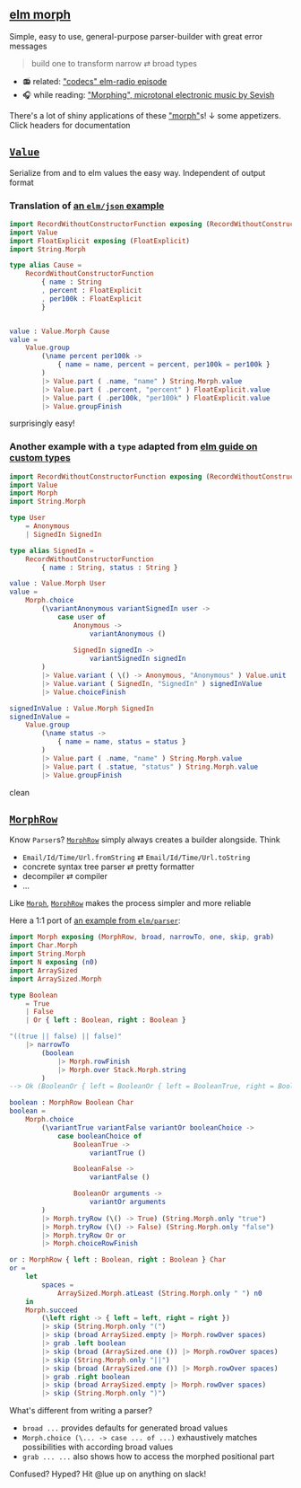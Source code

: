 ## [elm morph](https://dark.elm.dmy.fr/packages/lue-bird/elm-morph/latest/)

Simple, easy to use, general-purpose parser-builder with great error messages

> build one to transform narrow ⇄ broad types

  - 📻 related: ["codecs" elm-radio episode](https://elm-radio.com/episode/codecs/)
  - 🎧 while reading: ["Morphing", microtonal electronic music by Sevish](https://youtu.be/J-JZhCWsk3M?t=1702)

There's a lot of shiny applications of these ["morph"](Morph)s!
↓ some appetizers. Click headers for documentation

## [`Value`](Value)

Serialize from and to elm values the easy way.
Independent of output format

### Translation of [an `elm/json` example](https://dark.elm.dmy.fr/packages/elm/json/latest/)

```elm
import RecordWithoutConstructorFunction exposing (RecordWithoutConstructorFunction)
import Value
import FloatExplicit exposing (FloatExplicit)
import String.Morph

type alias Cause =
    RecordWithoutConstructorFunction
        { name : String
        , percent : FloatExplicit
        , per100k : FloatExplicit
        }


value : Value.Morph Cause
value =
    Value.group
        (\name percent per100k ->
            { name = name, percent = percent, per100k = per100k }
        )
        |> Value.part ( .name, "name" ) String.Morph.value
        |> Value.part ( .percent, "percent" ) FloatExplicit.value
        |> Value.part ( .per100k, "per100k" ) FloatExplicit.value
        |> Value.groupFinish
```
surprisingly easy!

### Another example with a `type` adapted from [elm guide on custom types](https://guide.elm-lang.org/types/custom_types.html)
```elm
import RecordWithoutConstructorFunction exposing (RecordWithoutConstructorFunction)
import Value
import Morph
import String.Morph

type User
    = Anonymous
    | SignedIn SignedIn

type alias SignedIn =
    RecordWithoutConstructorFunction
        { name : String, status : String }

value : Value.Morph User
value =
    Morph.choice
        (\variantAnonymous variantSignedIn user ->
            case user of
                Anonymous ->
                    variantAnonymous ()
                
                SignedIn signedIn ->
                    variantSignedIn signedIn
        )
        |> Value.variant ( \() -> Anonymous, "Anonymous" ) Value.unit
        |> Value.variant ( SignedIn, "SignedIn" ) signedInValue
        |> Value.choiceFinish

signedInValue : Value.Morph SignedIn
signedInValue =
    Value.group
        (\name status ->
            { name = name, status = status }
        )
        |> Value.part ( .name, "name" ) String.Morph.value
        |> Value.part ( .statue, "status" ) String.Morph.value
        |> Value.groupFinish
```
clean

## [`MorphRow`](Morph#MorphRow)

Know `Parser`s? [`MorphRow`](Morph#MorphRow) simply always creates a builder alongside. Think

  - `Email/Id/Time/Url.fromString` ⇄ `Email/Id/Time/Url.toString`
  - concrete syntax tree parser ⇄ pretty formatter
  - decompiler ⇄ compiler
  - ...

Like [`Morph`](Morph#Morph), [`MorphRow`](Morph#MorphRow) makes the process simpler and more reliable

Here a 1:1 port of [an example from `elm/parser`](https://dark.elm.dmy.fr/packages/elm/parser/latest/Parser#lazy):
```elm
import Morph exposing (MorphRow, broad, narrowTo, one, skip, grab)
import Char.Morph
import String.Morph
import N exposing (n0)
import ArraySized
import ArraySized.Morph

type Boolean
    = True
    | False
    | Or { left : Boolean, right : Boolean }

"((true || false) || false)"
    |> narrowTo
        (boolean
            |> Morph.rowFinish
            |> Morph.over Stack.Morph.string
        )
--> Ok (BooleanOr { left = BooleanOr { left = BooleanTrue, right = BooleanFalse }, right = BooleanFalse })

boolean : MorphRow Boolean Char
boolean =
    Morph.choice
        (\variantTrue variantFalse variantOr booleanChoice ->
            case booleanChoice of
                BooleanTrue ->
                    variantTrue ()

                BooleanFalse ->
                    variantFalse ()

                BooleanOr arguments ->
                    variantOr arguments
        )
        |> Morph.tryRow (\() -> True) (String.Morph.only "true")
        |> Morph.tryRow (\() -> False) (String.Morph.only "false")
        |> Morph.tryRow Or or
        |> Morph.choiceRowFinish

or : MorphRow { left : Boolean, right : Boolean } Char
or =
    let 
        spaces =
            ArraySized.Morph.atLeast (String.Morph.only " ") n0
    in
    Morph.succeed
        (\left right -> { left = left, right = right })
        |> skip (String.Morph.only "(")
        |> skip (broad ArraySized.empty |> Morph.rowOver spaces)
        |> grab .left boolean
        |> skip (broad (ArraySized.one ()) |> Morph.rowOver spaces)
        |> skip (String.Morph.only "||")
        |> skip (broad (ArraySized.one ()) |> Morph.rowOver spaces)
        |> grab .right boolean
        |> skip (broad ArraySized.empty |> Morph.rowOver spaces)
        |> skip (String.Morph.only ")")
```

What's different from writing a parser?

  - `broad ...` provides defaults for generated broad values
  - `Morph.choice (\... -> case ... of ...)` exhaustively matches possibilities with according broad values
  - `grab ... ...` also shows how to access the morphed positional part

Confused? Hyped? Hit @lue up on anything on slack!
